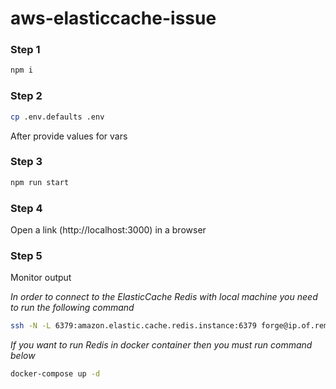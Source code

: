 # aws-elasticcache-issue

### Step 1
```bash
npm i
```

### Step 2
```bash
cp .env.defaults .env
```
After provide values for vars

### Step 3
```bash
npm run start
```

### Step 4
Open a link (http://localhost:3000) in a browser

### Step 5
Monitor output




*In order to connect to the ElasticCache Redis with local machine you need to run the following command*
```bash
ssh -N -L 6379:amazon.elastic.cache.redis.instance:6379 forge@ip.of.remote.server -i /Users/Shared/.ssh/secret_file
```

*If you want to run Redis in docker container then you must run command below*
```bash
docker-compose up -d
```
